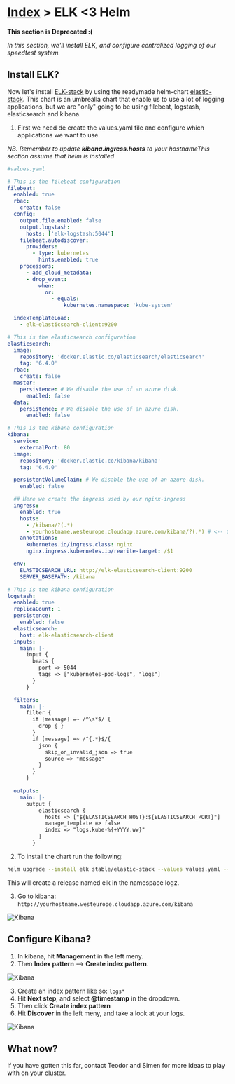 # [Index](index) > ELK <3 Helm

**This section is Deprecated :(**

_In this section, we'll install ELK, and configure centralized logging of our speedtest system._

## Install ELK?

Now let's install [ELK-stack](https://www.elastic.co/elk-stack) by using the readymade helm-chart [elastic-stack](https://github.com/helm/charts/tree/master/stable/elastic-stack). This chart is an umbrealla chart that enable us to use a lot of logging applications, but we are "only" going to be using filebeat, logstash, elasticsearch and kibana.

1. First we need de create the values.yaml file and configure which applications we want to use.

_NB. Remember to update **kibana.ingress.hosts** to your hostnameThis section assume that helm is installed_

```yaml
#values.yaml

# This is the filebeat configuration
filebeat:
  enabled: true
  rbac:
    create: false
  config:
    output.file.enabled: false
    output.logstash:
      hosts: ['elk-logstash:5044']
    filebeat.autodiscover:
      providers:
        - type: kubernetes
          hints.enabled: true
    processors:
      - add_cloud_metadata:
      - drop_event:
          when:
            or:
              - equals:
                  kubernetes.namespace: 'kube-system'

  indexTemplateLoad:
    - elk-elasticsearch-client:9200

# This is the elasticsearch configuration
elasticsearch:
  image:
    repository: 'docker.elastic.co/elasticsearch/elasticsearch'
    tag: '6.4.0'
  rbac:
    create: false
  master:
    persistence: # We disable the use of an azure disk.
      enabled: false
  data:
    persistence: # We disable the use of an azure disk.
      enabled: false

# This is the kibana configuration
kibana:
  service:
    externalPort: 80
  image:
    repository: 'docker.elastic.co/kibana/kibana'
    tag: '6.4.0'

  persistentVolumeClaim: # We disable the use of an azure disk.
    enabled: false

  ## Here we create the ingress used by our nginx-ingress
  ingress:
    enabled: true
    hosts:
      - /kibana/?(.*)
      - yourhostname.westeurope.cloudapp.azure.com/kibana/?(.*) # <-- CHANGE HERE!
    annotations:
      kubernetes.io/ingress.class: nginx
      nginx.ingress.kubernetes.io/rewrite-target: /$1

  env:
    ELASTICSEARCH_URL: http://elk-elasticsearch-client:9200
    SERVER_BASEPATH: /kibana

# This is the kibana configuration
logstash:
  enabled: true
  replicaCount: 1
  persistence:
    enabled: false
  elasticsearch:
    host: elk-elasticsearch-client
  inputs:
    main: |-
      input {
        beats {
          port => 5044
          tags => ["kubernetes-pod-logs", "logs"]
        }
      }

  filters:
    main: |-
      filter {
        if [message] =~ /^\s*$/ {
          drop { }
        }
        if [message] =~ /^{.*}$/{
          json {
            skip_on_invalid_json => true
            source => "message"
          }
        }
      }

  outputs:
    main: |-
      output {
          elasticsearch {
            hosts => ["${ELASTICSEARCH_HOST}:${ELASTICSEARCH_PORT}"]
            manage_template => false
            index => "logs.kube-%{+YYYY.ww}"
          }
        }
```

2. To install the chart run the following:

```bash
helm upgrade --install elk stable/elastic-stack --values values.yaml --namespace logz
```

This will create a release named elk in the namespace logz.

3. Go to kibana: `http://yourhostname.westeurope.cloudapp.azure.com/kibana`

![Kibana](images/kibana.png)

## Configure Kibana?

1. In kibana, hit **Management** in the left meny.
2. Then **Index pattern** --> **Create index pattern**.

![Kibana](images/kibana-create-index.png)

3. Create an index pattern like so: `logs*`
4. Hit **Next step**, and select **@timestamp** in the dropdown.
5. Then click **Create index pattern**
6. Hit **Discover** in the left meny, and take a look at your logs.

![Kibana](images/kibana-logs.png)

## What now?

If you have gotten this far, contact Teodor and Simen for more ideas to play with on your cluster.
